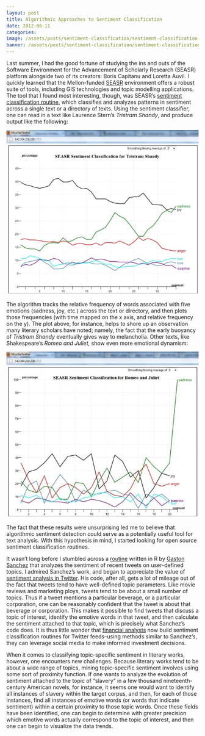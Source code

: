 ```yaml
---
layout: post
title: Algorithmic Approaches to Sentiment Classification
date: 2012-06-11
categories: 
image: /assets/posts/sentiment-classification/sentiment-classification-thumb.jpg
banner: /assets/posts/sentiment-classification/sentiment-classification-banner.png
---
```


Last summer, I had the good fortune of studying the ins and outs of the Software Environment for the Advancement of Scholarly Research (SEASR) platform alongside two of its creators: Boris Capitanu and Loretta Auvil. I quickly learned that the Mellon-funded [SEASR](http://www.seasr.org/) environment offers a robust suite of tools, including GIS technologies and topic modelling applications. The tool that I found most interesting, though, was SEASR’s [sentiment classification routine](http://www.seasr.org/documentation/uima-and-seasr/sentiment-tracking-from-uima-data/), which classifies and analyzes patterns in sentiment across a single text or a directory of texts. Using the sentiment classifier, one can read in a text like Laurence Stern’s <i>Tristram Shandy</i>, and produce output like the following:

<img class='center-image medium' src='/assets/posts/sentiment-classification/tristram-shandy-sentiment.png' />

The algorithm tracks the relative frequency of words associated with five emotions (sadness, joy, etc.) across the text or directory, and then plots those frequencies (with time mapped on the x axis, and relative frequency on the y). The plot above, for instance, helps to shore up an observation many literary scholars have noted; namely, the fact that the early buoyancy of <i>Tristram Shandy</i> eventually gives way to melancholia. Other texts, like Shakespeare’s <i>Romeo and Juliet</i>, show even more emotional dynamism:

<img class='center-image medium' src='/assets/posts/sentiment-classification/romeo-juliet-sentiment.png' />

The fact that these results were unsurprising led me to believe that algorithmic sentiment detection could serve as a potentially useful tool for text analysis. With this hypothesis in mind, I started looking for open source sentiment classification routines.

It wasn’t long before I stumbled across a [routine](https://github.com/gastonstat/Mining_Twitter/blob/master/Rscripts/Sentiment_Analysis_with_Drinks.R) written in R by [Gaston Sanchez](http://gastonsanchez.com/) that analyzes the sentiment of recent tweets on user-defined topics. I admired Sanchez’s work, and began to appreciate the value of [sentiment analysis in Twitter](https://sites.google.com/site/miningtwitter/home). His code, after all, gets a lot of mileage out of the fact that tweets tend to have well-defined topic parameters. Like movie reviews and marketing ploys, tweets tend to be about a small number of topics. Thus if a tweet mentions a particular beverage, or a particular corporation, one can be reasonably confident that the tweet is about that beverage or corporation. This makes it possible to find tweets that discuss a topic of interest, identify the emotive words in that tweet, and then calculate the sentiment attached to that topic, which is precisely what Sanchez’s code does. It is thus little wonder that [financial analysts](http://www.finif.com/) now build sentiment classification routines for Twitter feeds–using methods similar to Sanchez’s, they can leverage social media to make informed investment decisions. 

When it comes to classifying topic-specific sentiment in literary works, however, one encounters new challenges. Because literary works tend to be about a wide range of topics, mining topic-specific sentiment involves using some sort of proximity function. If one wants to analyze the evolution of sentiment attached to the topic of “slavery” in a few thousand nineteenth-century American novels, for instance, it seems one would want to identify all instances of slavery within the target corpus, and then, for each of those instances, find all instances of emotive words (or words that indicate sentiment) within a certain proximity to those topic words. Once these fields have been identified, one can begin to determine with greater precision which emotive words actually correspond to the topic of interest, and then one can begin to visualize the data trends.
